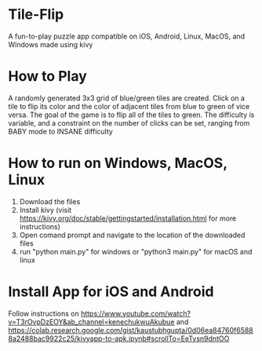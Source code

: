 # Tile-Flip
A fun-to-play puzzle app compatible on iOS, Android, Linux, MacOS, and Windows made using kivy

# How to Play
A randomly generated 3x3 grid of blue/green tiles are created. Click on a tile to flip its color and the color of adjacent tiles from blue to green of vice versa. The goal of the game is to flip all of the tiles to green. The difficulty is variable, and a constraint on the number of clicks can be set, ranging from BABY mode to INSANE difficulty 

# How to run on Windows, MacOS, Linux
1) Download the files
2) Install kivy (visit https://kivy.org/doc/stable/gettingstarted/installation.html for more instructions)
3) Open comand prompt and navigate to the location of the downloaded files
4) run "python main.py" for windows or "python3 main.py" for macOS and linux

# Install App for iOS and Android
Follow instructions on https://www.youtube.com/watch?v=T3rOvpDzEOY&ab_channel=kenechukwuAkubue and https://colab.research.google.com/gist/kaustubhgupta/0d06ea84760f65888a2488bac9922c25/kivyapp-to-apk.ipynb#scrollTo=EeTysn9dntOO

